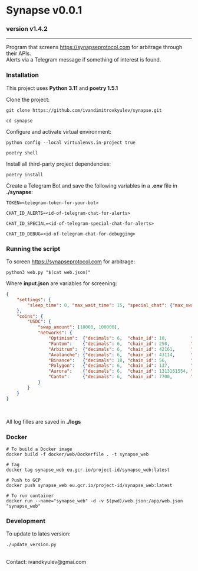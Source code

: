 Synapse v0.0.1
=======================================================================================================================
### version v1.4.2

-----------------------------------------------------------------------------------------------------------------------

Program that screens https://synapseprotocol.com for arbitrage through their APIs.
<br>
Alerts via a Telegram message if something of interest is found.


### Installation

This project uses **Python 3.11** and **poetry 1.5.1**

Clone the project:
```
git clone https://github.com/ivandimitrovkyulev/synapse.git

cd synapse
```

Configure and activate virtual environment:

```shell
python config --local virtualenvs.in-project true

poetry shell
```

Install all third-party project dependencies:
```shell
poetry install
```

Create a Telegram Bot and save the following variables in a **.env** file in **./synapse**:
```dotenv
TOKEN=<telegram-token-for-your-bot>

CHAT_ID_ALERTS=<id-of-telegram-chat-for-alerts>

CHAT_ID_SPECIAL=<id-of-telegram-special-chat-for-alerts>

CHAT_ID_DEBUG=<id-of-telegram-chat-for-debugging>
```


### Running the script

To screen https://synapseprotocol.com for arbitrage:
```shell
python3 web.py "$(cat web.json)"
```

Where **input.json** are variables for screening:
```json
{   
    "settings": {
        "sleep_time": 0, "max_wait_time": 15, "special_chat": {"max_swap_amount": 10000, "coins": ["USDC"]}
    },
    "coins": {
        "USDC": {
            "swap_amount": [10000, 100000],
            "networks": {
                "Optimism":  {"decimals": 6,  "chain_id": 10,         "token": "USDC", "arbitrage": 30},
                "Fantom":    {"decimals": 6,  "chain_id": 250,        "token": "USDC", "arbitrage": 30},
                "Arbitrum":  {"decimals": 6,  "chain_id": 42161,      "token": "USDC", "arbitrage": 30},
                "Avalanche": {"decimals": 6,  "chain_id": 43114,      "token": "USDC", "arbitrage": 30},
                "Binance":   {"decimals": 18, "chain_id": 56,         "token": "USDC", "arbitrage": 30},
                "Polygon":   {"decimals": 6,  "chain_id": 137,        "token": "USDC", "arbitrage": 30},
                "Aurora":    {"decimals": 6,  "chain_id": 1313161554, "token": "USDC", "arbitrage": 30},
                "Canto":     {"decimals": 6,  "chain_id": 7700,       "token": "USDC", "arbitrage": 30}
            }
        }
    }
}
```
<br>

All log filles are saved in **./logs**


### Docker

```shell
# To build a Docker image
docker build -f docker/web/Dockerfile . -t synapse_web

# Tag
docker tag synapse_web eu.gcr.io/project-id/synapse_web:latest

# Push to GCP
docker push synapse_web eu.gcr.io/project-id/synapse_web:latest

# To run container
docker run --name="synapse_web" -d -v $(pwd)/web.json:/app/web.json "synapse_web"
```

### Development
To update to lates version:
```shell
./update_version.py
```

<br>
Contact: ivandkyulev@gmai.com

